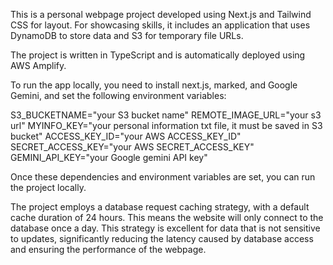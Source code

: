 This is a personal webpage project developed using Next.js and Tailwind CSS for layout. For showcasing skills, it includes an application that uses DynamoDB to store data and S3 for temporary file URLs.

The project is written in TypeScript and is automatically deployed using AWS Amplify.

To run the app locally, you need to install next.js, marked, and Google Gemini, and set the following environment variables:

S3_BUCKETNAME="your S3 bucket name"
REMOTE_IMAGE_URL="your s3 url"
MYINFO_KEY="your personal information txt file, it must be saved in S3 bucket"
ACCESS_KEY_ID="your AWS ACCESS_KEY_ID"
SECRET_ACCESS_KEY="your AWS SECRET_ACCESS_KEY"
GEMINI_API_KEY="your Google gemini API key"

Once these dependencies and environment variables are set, you can run the project locally.

The project employs a database request caching strategy, with a default cache duration of 24 hours. This means the website will only connect to the database once a day. This strategy is excellent for data that is not sensitive to updates, significantly reducing the latency caused by database access and ensuring the performance of the webpage.
